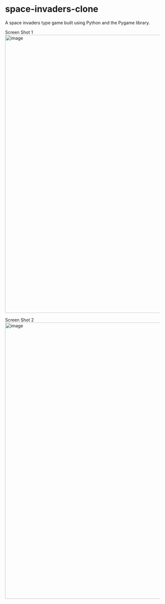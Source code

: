 # space-invaders-clone
 A space invaders type game built using Python and the Pygame library.

Screen Shot 1 <img width="904" alt="image" src="https://user-images.githubusercontent.com/99300025/167705457-1989c3d2-7320-4ed6-8088-6a8f79b4aa46.png">

Screen Shot 2 <img width="898" alt="image" src="https://user-images.githubusercontent.com/99300025/167705560-837ff38f-9b43-4b6a-8a24-3c0745346c7b.png">
